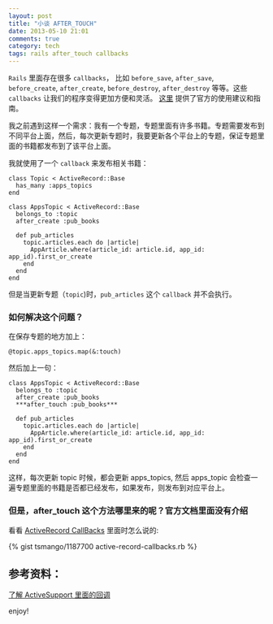 ```yaml
---
layout: post
title: "小谈 AFTER_TOUCH"
date: 2013-05-10 21:01
comments: true
category: tech
tags: rails after_touch callbacks
---
```


`Rails` 里面存在很多 `callbacks`， 比如 `before_save`, `after_save`,
`before_create`, `after_create`, `before_destroy`, `after_destroy`
等等。这些 `callbacks` 让我们的程序变得更加方便和灵活。 [这里](http://guides.rubyonrails.org/active_record_validations_callbacks.html#available-callbacks)
提供了官方的使用建议和指南。

我之前遇到这样一个需求：我有一个专题，专题里面有许多书籍。专题需要发布到不同平台上面，然后，每次更新专题时，我要更新各个平台上的专题，保证专题里面的书籍都发布到了该平台上面。

<!--more-->

我就使用了一个 `callback` 来发布相关书籍：


    class Topic < ActiveRecord::Base
      has_many :apps_topics
    end

    class AppsTopic < ActiveRecord::Base
      belongs_to :topic
      after_create :pub_books

      def pub_articles
    	topic.articles.each do |article|
    	  AppArticle.where(article_id: article.id, app_id: app_id).first_or_create
    	end
      end
    end

但是当更新专题（`topic`)时，`pub_articles` 这个 `callback` 并不会执行。

### 如何解决这个问题？

在保存专题的地方加上：

    @topic.apps_topics.map(&:touch)

然后加上一句：

    class AppsTopic < ActiveRecord::Base
      belongs_to :topic
      after_create :pub_books
      ***after_touch :pub_books***

      def pub_articles
    	topic.articles.each do |article|
    	  AppArticle.where(article_id: article.id, app_id: app_id).first_or_create
    	end
      end
    end

这样，每次更新 topic 时候，都会更新 apps_topics, 然后 apps_topic 会检查一遍专题里面的书籍是否都已经发布，如果发布，则发布到对应平台上。


### 但是，after_touch 这个方法哪里来的呢？官方文档里面没有介绍

看看 [ActiveRecord CallBacks](https://github.com/rails/rails/blob/master/activerecord/lib/active_record/callbacks.rb) 里面时怎么说的:

{% gist tsmango/1187700 active-record-callbacks.rb %}


## 参考资料：

[了解 ActiveSupport 里面的回调](http://thomasmango.com/2011/09/02/getting-to-know-active-support-callbacks/)


enjoy!
